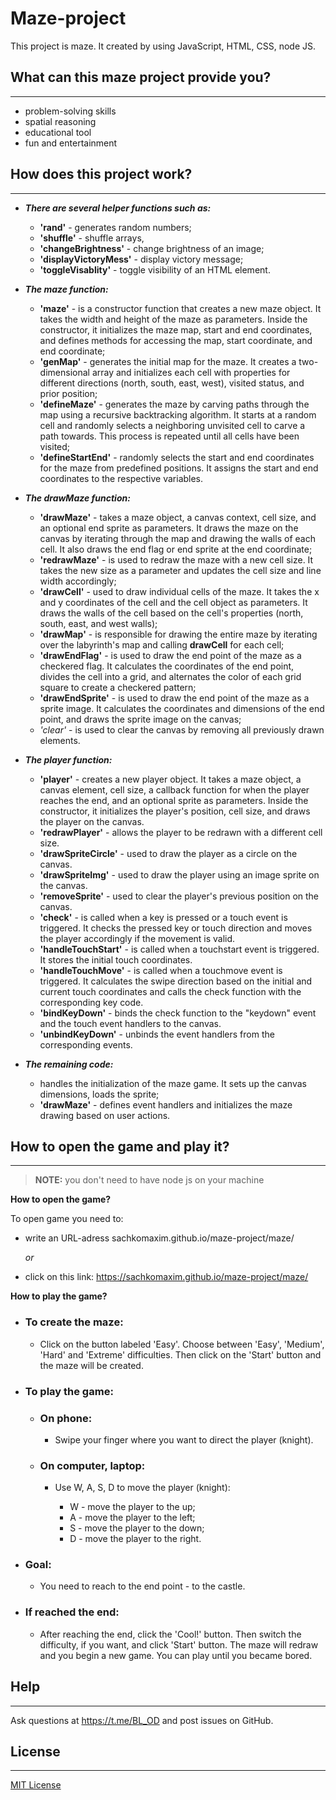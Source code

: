# Maze-project

This project is maze. It created by using JavaScript, HTML, CSS, node JS.

## What can this maze project provide you?
<hr>

* problem-solving skills
* spatial reasoning
* educational tool
* fun and entertainment

## How does this project work?
<hr>

- ***There are several helper functions such as:***
    - **'rand'**  - generates random numbers; 
    - **'shuffle'** - shuffle arrays, 
    - **'changeBrightness'** - change brightness of an image;
    - **'displayVictoryMess'** - display victory message; 
    - **'toggleVisablity'** - toggle visibility of an HTML element.

- ***The maze function:***
    - **'maze'** - is a constructor function that creates a new maze object. It takes the width and height of the maze as parameters. Inside the constructor, it initializes the maze map, start and end coordinates, and defines methods for accessing the map, start coordinate, and end coordinate;
    * **'genMap'** - generates the initial map for the maze. It creates a two-dimensional array and initializes each cell with properties for different directions (north, south, east, west), visited status, and prior position;
    *  **'defineMaze'** - generates the maze by carving paths through the map using a recursive backtracking algorithm. It starts at a random cell and randomly selects a neighboring unvisited cell to carve a path towards. This process is repeated until all cells have been visited;
    *  **'defineStartEnd'** - randomly selects the start and end coordinates for the maze from predefined positions. It assigns the start and end coordinates to the respective variables.

- ***The drawMaze function:***
    - **'drawMaze'** - takes a maze object, a canvas context, cell size, and an optional end sprite as parameters. It draws the maze on the canvas by iterating through the map and drawing the walls of each cell. It also draws the end flag or end sprite at the end coordinate;
    * **'redrawMaze'** - is used to redraw the maze with a new cell size. It takes the new size as a parameter and updates the cell size and line width accordingly;
    * **'drawCell'** - used to draw individual cells of the maze. It takes the x and y coordinates of the cell and the cell object as parameters. It draws the walls of the cell based on the cell's properties (north, south, east, and west walls);
    * **'drawMap'** - is responsible for drawing the entire maze by iterating over the labyrinth's map and calling **drawCell** for each cell;
    * **'drawEndFlag'** - is used to draw the end point of the maze as a checkered flag. It calculates the coordinates of the end point, divides the cell into a grid, and alternates the color of each grid square to create a checkered pattern;
    * **'drawEndSprite'** - is used to draw the end point of the maze as a sprite image. It calculates the coordinates and dimensions of the end point, and draws the sprite image on the canvas;
    * **'clear*'* - is used to clear the canvas by removing all previously drawn elements.

- ***The player function:*** 
    - **'player'** - creates a new player object. It takes a maze object, a canvas element, cell size, a callback function for when the player reaches the end, and an optional sprite as parameters. Inside the constructor, it initializes the player's position, cell size, and draws the player on the canvas.
    * **'redrawPlayer'** - allows the player to be redrawn with a different cell size.
    * **'drawSpriteCircle'** - used to draw the player as a circle on the canvas.
    * **'drawSpriteImg'** - used to draw the player using an image sprite on the canvas.
    * **'removeSprite'** - used to clear the player's previous position on the canvas.
    * **'check'** - is called when a key is pressed or a touch event is triggered. It checks the pressed key or touch direction and moves the player accordingly if the movement is valid.
    * **'handleTouchStart'** - is called when a touchstart event is triggered. It stores the initial touch coordinates.
    * **'handleTouchMove'** - is called when a touchmove event is triggered. It calculates the swipe direction based on the initial and current touch coordinates and calls the check function with the corresponding key code.
    * **'bindKeyDown'** - binds the check function to the "keydown" event and the touch event handlers to the canvas.
    * **'unbindKeyDown'** - unbinds the event handlers from the corresponding events.

- ***The remaining code:*** 
    * handles the initialization of the maze game. It sets up the canvas dimensions, loads the sprite;
    * **'drawMaze'** - defines event handlers and initializes the maze drawing based on user actions.

## How to open the game and play it?
<hr>

> **NOTE:** you don't need to have node js on your machine

**How to open the game?**

To open game you need to:
* write an URL-adress sachkomaxim.github.io/maze-project/maze/
    
    *or*

* click on this link: https://sachkomaxim.github.io/maze-project/maze/

**How to play the game?**

  * ### To create the maze:
    * Click on the button labeled 'Easy'. Choose between 'Easy', 'Medium', 'Hard' and 'Extreme' difficulties. Then click on the 'Start' button and the maze will be created.

  * ### To play the game:

    * ### On phone:
        * Swipe your finger where you want to direct the player (knight).

    * ### On computer, laptop:

        * Use W, A, S, D to move the player (knight):

            * W - move the player to the up;
            * A - move the player to the left;
            * S - move the player to the down;
            * D - move the player to the right.
    
  * ### Goal:

    * You need to reach to the end point - to the castle.

  * ### If reached the end:

    * After reaching the end, click the 'Cool!' button. Then switch the difficulty, if you want, and click 'Start' button. The maze will redraw and you begin a new game. You can play until you became bored.

## Help
<hr>

Ask questions at https://t.me/BL_OD and post issues on GitHub.

## License
<hr>

[MIT License](LICENSE)